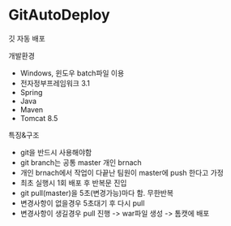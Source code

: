 # GitAutoDeploy
깃 자동 배포

개발환경
- Windows, 윈도우 batch파일 이용
- 전자정부프레임워크 3.1
- Spring
- Java
- Maven
- Tomcat 8.5

특징&구조
- git을 반드시 사용해야함
- git branch는 공통 master 개인 brnach
- 개인 brnach에서 작업이 다끝난 팀원이 master에 push 한다고 가정
- 최초 실행시 1회 배포 후 반복문 진입
- git pull(master)을 5초(변경가능)마다 함. 무한반복
- 변경사항이 없을경우 5초대기 후 다시 pull
- 변경사항이 생길경우 pull 진행 -> war파일 생성 -> 톰캣에 배포
